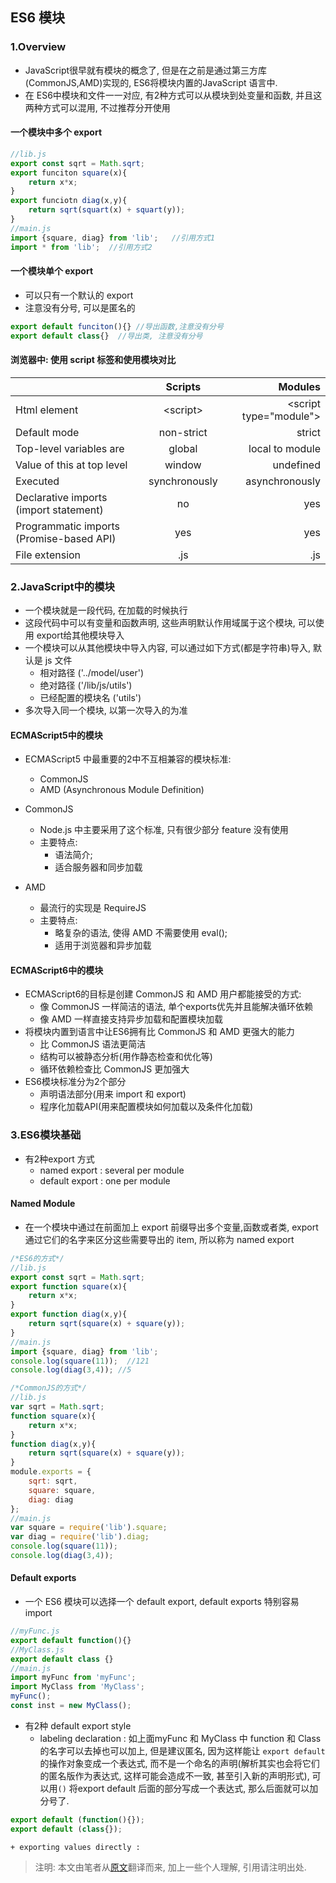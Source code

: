 ES6 模块
---

### 1.Overview
+ JavaScript很早就有模块的概念了, 但是在之前是通过第三方库(CommonJS,AMD)实现的, ES6将模块内置的JavaScript 语言中.
+ 在 ES6中模块和文件一一对应, 有2种方式可以从模块到处变量和函数, 并且这两种方式可以混用, 不过推荐分开使用

#### 一个模块中多个 export
```JavaScript
//lib.js
export const sqrt = Math.sqrt;
export funciton square(x){
	return x*x;
}
export funciotn diag(x,y){
	return sqrt(squart(x) + squart(y));
}
//main.js
import {square, diag} from 'lib';   //引用方式1
import * from 'lib';  //引用方式2
```

#### 一个模块单个 export
+ 可以只有一个默认的 export
+ 注意没有分号, 可以是匿名的
```JavaScript
export default funciton(){} //导出函数,注意没有分号
export default class{}  //导出类, 注意没有分号
```

#### 浏览器中: 使用 script 标签和使用模块对比
|      | Scripts          | Modules  |
| ------------- |:-------------:| -----:|
| Html element     | \<script\>| \<script type="module"\> |
| Default mode      | non-strict      |   strict |
| Top-level variables  are| global      |   local to module |
| Value of this at top level| window | undefined|
| Executed | synchronously | asynchronously | 
| Declarative imports (import statement) | no | yes|
| Programmatic imports (Promise-based API) | yes | yes |
| File extension	 | .js	| .js | 


### 2.JavaScript中的模块

+ 一个模块就是一段代码, 在加载的时候执行
+ 这段代码中可以有变量和函数声明, 这些声明默认作用域属于这个模块, 可以使用 export给其他模块导入
+ 一个模块可以从其他模块中导入内容, 可以通过如下方式(都是字符串)导入, 默认是 js 文件
	+ 相对路径 ('../model/user')
	+ 绝对路径 ('/lib/js/utils')
	+ 已经配置的模块名 ('utils')
+ 多次导入同一个模块, 以第一次导入的为准

#### ECMAScript5中的模块
+ ECMAScript5 中最重要的2中不互相兼容的模块标准:
	+ CommonJS
	+ AMD (Asynchronous Module Definition)

+ CommonJS
	+ Node.js 中主要采用了这个标准, 只有很少部分 feature 没有使用
	+ 主要特点: 
		+ 语法简介; 
		+ 适合服务器和同步加载

+ AMD
	+ 最流行的实现是 RequireJS
	+ 主要特点: 
		+ 略复杂的语法, 使得 AMD 不需要使用 eval(); 
		+ 适用于浏览器和异步加载

#### ECMAScript6中的模块
+ ECMAScript6的目标是创建 CommonJS 和 AMD 用户都能接受的方式:
	+ 像 CommonJS 一样简洁的语法, 单个exports优先并且能解决循环依赖
	+ 像 AMD 一样直接支持异步加载和配置模块加载
+ 将模块内置到语言中让ES6拥有比 CommonJS 和 AMD 更强大的能力
	+ 比 CommonJS 语法更简洁
	+ 结构可以被静态分析(用作静态检查和优化等)
	+ 循环依赖检查比 CommonJS 更加强大
+ ES6模块标准分为2个部分
	+ 声明语法部分(用来 import 和 export)
	+ 程序化加载API(用来配置模块如何加载以及条件化加载)

### 3.ES6模块基础
+ 有2种export 方式
	+ named export : several per module
	+ default export : one per module
#### Named Module
+ 在一个模块中通过在前面加上 export 前缀导出多个变量,函数或者类, export 通过它们的名字来区分这些需要导出的 item, 所以称为 named export 

```JavaScript
/*ES6的方式*/
//lib.js
export const sqrt = Math.sqrt;
export function square(x){
	return x*x;
}
export function diag(x,y){
	return sqrt(square(x) + square(y));
}
//main.js
import {square, diag} from 'lib';
console.log(square(11));  //121
console.log(diag(3,4)); //5

/*CommonJS的方式*/
//lib.js
var sqrt = Math.sqrt;
function square(x){
	return x*x;
}
function diag(x,y){
	return sqrt(square(x) + square(y));
}
module.exports = {
	sqrt: sqrt,
	square: square,
	diag: diag
};
//main.js
var square = require('lib').square;
var diag = require('lib').diag;
console.log(square(11));
console.log(diag(3,4));
```

#### Default exports
+ 一个 ES6 模块可以选择一个 default export, default exports 特别容易 import

```JavaScript
//myFunc.js
export default function(){}
//MyClass.js
export default class {}
//main.js
import myFunc from 'myFunc';
import MyClass from 'MyClass';
myFunc();
const inst = new MyClass();

```
+ 有2种 default export style
	+ labeling declaration : 如上面myFunc 和 MyClass 中 function 和 Class 的名字可以去掉也可以加上, 但是建议匿名, 因为这样能让 `export default` 的操作对象变成一个表达式, 而不是一个命名的声明(解析其实也会将它们的匿名版作为表达式, 这样可能会造成不一致, 甚至引入新的声明形式), 可以用`()` 将export default 后面的部分写成一个表达式, 那么后面就可以加分号了.

```JavaScript
export default (function(){});
export default (class{}); 
```
	+ exporting values directly : 







> 注明: 本文由笔者从[原文](http://exploringjs.com/es6/ch_modules.html)翻译而来, 加上一些个人理解, 引用请注明出处.